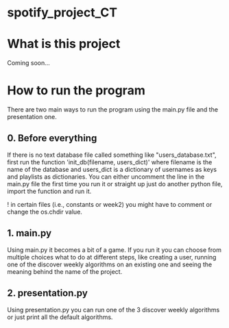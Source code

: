 # spotify_project_CT

# What is this project
Coming soon...

# How to run the program
There are two main ways to run the program using the main.py file and the presentation one.

## 0. Before everything
If there is no text database file called something like "users_database.txt", first run the function 'init_db(filename, users_dict)' where filename is the name of the database and users_dict is a dictionary of usernames as keys and playlists as dictionaries.
You can either uncomment the line in the main.py file the first time you run it or straight up just do another python file, import the function and run it.

! in certain files (i.e., constants or week2) you might have to comment or change the os.chdir value. 

## 1. main.py
Using main.py it becomes a bit of a game. If you run it you can choose from multiple choices what to do at different steps, like creating a user, running one of the discover weekly algorithms on an existing one and seeing the meaning behind the name of the project.

## 2. presentation.py
Using presentation.py you can run one of the 3 discover weekly algorithms or just print all the default algorithms.
